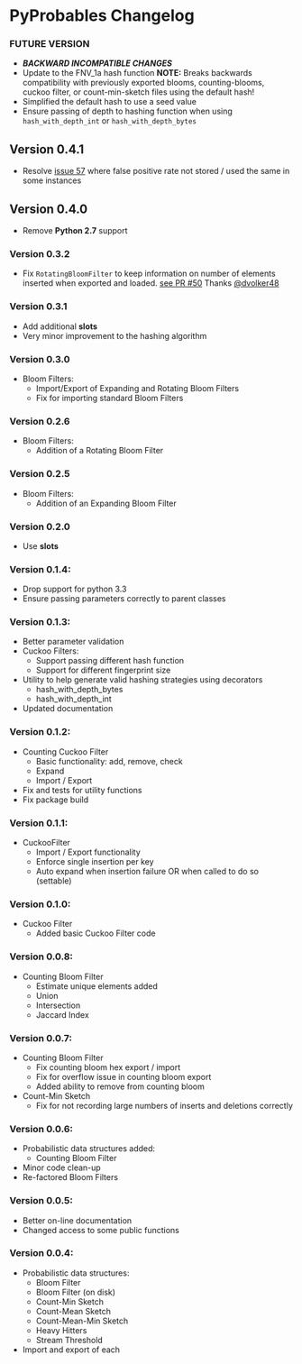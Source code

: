 # PyProbables Changelog

### FUTURE VERSION
* ***BACKWARD INCOMPATIBLE CHANGES***
 * Update to the FNV_1a hash function **NOTE:** Breaks backwards compatibility with previously exported blooms, counting-blooms, cuckoo filter, or count-min-sketch files using the default hash!
 * Simplified the default hash to use a seed value
* Ensure passing of depth to hashing function when using `hash_with_depth_int` or `hash_with_depth_bytes`

## Version 0.4.1
* Resolve [issue 57](https://github.com/barrust/pyprobables/issues/57) where false positive rate not stored / used the same in some instances

## Version 0.4.0
* Remove **Python 2.7** support

### Version 0.3.2
* Fix `RotatingBloomFilter` to keep information on number of elements inserted when exported and loaded. [see PR #50](https://github.com/barrust/pyprobables/pull/50) Thanks [@dvolker48](https://github.com/volker48)

### Version 0.3.1
* Add additional __slots__
* Very minor improvement to the hashing algorithm

### Version 0.3.0
* Bloom Filters:
    * Import/Export of Expanding and Rotating Bloom Filters
    * Fix for importing standard Bloom Filters

### Version 0.2.6
* Bloom Filters:
    * Addition of a Rotating Bloom Filter

### Version 0.2.5
* Bloom Filters:
    * Addition of an Expanding Bloom Filter

### Version 0.2.0
* Use __slots__

### Version 0.1.4:
* Drop support for python 3.3
* Ensure passing parameters correctly to parent classes

### Version 0.1.3:
* Better parameter validation
* Cuckoo Filters:
    * Support passing different hash function
    * Support for different fingerprint size
* Utility to help generate valid hashing strategies using decorators
    * hash_with_depth_bytes
    * hash_with_depth_int
* Updated documentation

### Version 0.1.2:
* Counting Cuckoo Filter
    * Basic functionality: add, remove, check
    * Expand
    * Import / Export
* Fix and tests for utility functions
* Fix package build

### Version 0.1.1:
* CuckooFilter
    * Import / Export functionality
    * Enforce single insertion per key
    * Auto expand when insertion failure OR when called to do so (settable)

### Version 0.1.0:
* Cuckoo Filter
    * Added basic Cuckoo Filter code

### Version 0.0.8:
* Counting Bloom Filter
    * Estimate unique elements added
    * Union
    * Intersection
    * Jaccard Index

### Version 0.0.7:
* Counting Bloom Filter
    * Fix counting bloom hex export / import
    * Fix for overflow issue in counting bloom export
    * Added ability to remove from counting bloom
* Count-Min Sketch
    * Fix for not recording large numbers of inserts and deletions correctly

### Version 0.0.6:
* Probabilistic data structures added:
    * Counting Bloom Filter
* Minor code clean-up
* Re-factored Bloom Filters

### Version 0.0.5:
* Better on-line documentation
* Changed access to some public functions

### Version 0.0.4:
* Probabilistic data structures:
    * Bloom Filter
    * Bloom Filter (on disk)
    * Count-Min Sketch
    * Count-Mean Sketch
    * Count-Mean-Min Sketch
    * Heavy Hitters
    * Stream Threshold
* Import and export of each
